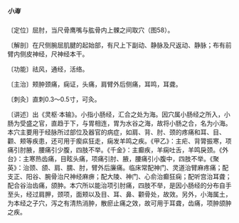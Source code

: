 ##### 小海

〔定位〕屈肘，当尺骨鹰嘴与肱骨内上髁之间取穴（图58）。

〔解剖〕在尺侧腕屈肌腱的起始部，有尺上下副动、静脉及尺返动、静脉；布有前臂内侧皮神经，尺神经本干。

〔功能〕祛风，通经，活络。

〔主治〕颊肿颈痛，痫证，头痛，肩臂外后侧痛，耳鸣，耳聋。

〔刺灸〕直刺0.3～0.5寸，可灸。

〔讲述〕出《灵枢·本输》。小指小肠经，汇合之处为海。因穴属小肠经之所入，小肠为受盛之官，直趋于下，与胃相连，胃为水谷之海，故将小肠之合，名为小海。本穴主要用于经脉所过部位及器官的病症，如肩、背、肘、颈的疼痛和耳、目、颧、颊等疾患，还可用于瘈疭狂走，痫发羊鸣之疾。《甲乙》：主疟、背膂振寒，项痛引肘腋，腰痛引少腹，四肢不举。《千金》：主癫疾，羊痫吐舌，羊鸣戾颈。《外台》：主寒热齿痛，目眩头痛，项痛引肘、腋，腰痛引小腹中，四肢不举。《聚英》：治颈、颌、肩、臑、肘，臂外后廉痛。临床常配神门、灵道治臂麻疼痛；配支正、阳谷、腕骨治尺神经麻痹；配大陵、神门、心俞治癫狂痫；配听宫治耳聋；配合谷治齿痛，颌肿。本穴所以能治项引肘痛，四肢不举，是因小肠经的分布自手至头，经过肩胛，颈项，面颊以及目、耳、鼻、颧骨处，故效。另外，小海属土，为本经之子穴，泻之有清热消肿，散瘀止痛之效，故可用于耳聋，齿痛，项肿颌肿之疾。
